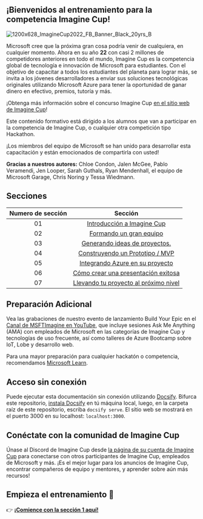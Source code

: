 ## ¡Bienvenidos al entrenamiento para la competencia Imagine Cup!

![1200x628_ImagineCup2022_FB_Banner_Black_20yrs_B](https://user-images.githubusercontent.com/21200448/193068973-19264c73-9c20-4cba-9944-537f4e413972.png)


Microsoft cree que la próxima gran cosa podría venir de cualquiera, en cualquier momento. Ahora en su año **22** con casi 2 millones de competidores anteriores en todo el mundo, Imagine Cup es la competencia global de tecnología e innovación de Microsoft para estudiantes. Con el objetivo de capacitar a todos los estudiantes del planeta para lograr más, se invita a los jóvenes desarrolladores a enviar sus soluciones tecnológicas originales utilizando Microsoft Azure para tener la oportunidad de ganar dinero en efectivo, premios, tutoría y más.

¡Obtenga más información sobre el concurso Imagine Cup [en el sitio web de Imagine Cup](https://imaginecup.microsoft.com/Events)!

Este contenido formativo está dirigido a los alumnos que van a participar en la competencia de Imagine Cup, o cualquier otra competición tipo Hackathon.

¡Los miembros del equipo de Microsoft se han unido para desarrollar esta capacitación y están emocionados de compartirla con usted!

**Gracias a nuestros autores:** Chloe Condon, Jalen McGee, Pablo Veramendi, Jen Looper, Sarah Guthals, Ryan Mendenhall, el equipo de Microsoft Garage, Chris Noring y Tessa Wiedmann.

## Secciones

| Numero de sección | Sección |
| :----: | :----: | 
| 01 | [Introducción a Imagine Cup ]( /1-Imagine-Cup-Introduction/README.md) | 
| 02 | [Formando un gran equipo](/2-Building-a-Team/README.md) | 
| 03 | [Generando ideas de proyectos.]( /3-Generating-Project-Ideas/README.md) | 
| 04 | [Construyendo un Prototipo / MVP]( /4-Building-A-Prototype/README.md) | 
| 05 | [Integrando Azure en su proyecto]( /5-Integrating-Azure/README.md) |
| 06 | [Cómo crear una presentación exitosa](/6-Successful-Pitch/README.md) | 
| 07 | [Llevando tu proyecto al próximo nivel]( /7-Next-Level/README.md) | 

## Preparación Adicional

Vea las grabaciones de nuestro evento de lanzamiento Build Your Epic en el [Canal de MSFTImagine en YouTube](https://aka.ms/BuildYourEpic-Recordings), que incluye sesiones Ask Me Anything (AMA) con empleados de Microsoft en las categorías de Imagine Cup y tecnologías de uso frecuente, así como talleres de Azure Bootcamp sobre IoT, Lobe y desarrollo web.

Para una mayor preparación para cualquier hackatón o competencia, recomendamos [Microsoft Learn](https://docs.microsoft.com/learn/roles/student).

## Acceso sin conexión

Puede ejecutar esta documentación sin conexión utilizando [Docsify](https://docsify.js.org/#/). Bifurca este repositorio, [instala Docsify](https://docsify.js.org/#/quickstart) en tú máquina  local,  luego, en la carpeta raíz de este repositorio, escriba `docsify serve`. El sitio web se mostrará en el puerto 3000 en su localhost: `localhost:3000`.

## Conéctate con la comunidad de Imagine Cup
Únase al Discord de Imagine Cup desde [la página de su cuenta de Imagine Cup](https://imaginecup.microsoft.com/account) para conectarse con otros participantes de Imagine Cup, empleados de Microsoft y más. ¡Es el mejor lugar para los anuncios de Imagine Cup, encontrar compañeros de equipo y mentores, y aprender sobre aún más recursos!

## Empieza el entrenamiento 🥳
👉  [**¡Comience con la sección 1 aquí!**](/1-Imagine-Cup-Introduction/README.md)
